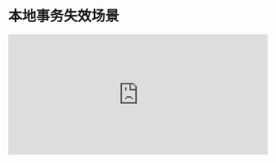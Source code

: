 # 本地事务失效场景



<iframe 
        id="embed_dom" 
        name="embed_dom" 
        frameborder="0" 
        style="display:block;width:525px; height:245px;" 
        src= " https://www.processon.com/embed/6136dea20e3e7412ecd897d3 " >
</iframe>


